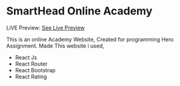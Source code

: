 # SmartHead Online Academy
 LiVE Preview: [See Live Preview](https://app.netlify.com/sites/cocky-bohr-6ebdea/overview)

This is an online Academy Website, Created for programming Hero Assignment. Made This website i used,
* React Js
* React Router
* React Bootstrap
* React Rating
